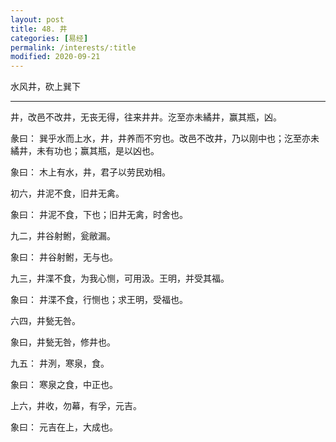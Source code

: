 ```yaml
---
layout: post
title: 48. 井
categories: [易经]
permalink: /interests/:title
modified: 2020-09-21
---
```


水风井，砍上巽下

---

井，改邑不改井，无丧无得，往来井井。汔至亦未繘井，赢其瓶，凶。

彖曰： 巽乎水而上水，井，井养而不穷也。改邑不改井，乃以刚中也；汔至亦未繘井，未有功也；赢其瓶，是以凶也。

象曰： 木上有水，井，君子以劳民劝相。

初六，井泥不食，旧井无禽。

象曰： 井泥不食，下也；旧井无禽，时舍也。

九二，井谷射鲋，瓮敝漏。

象曰： 井谷射鲋，无与也。

九三，井渫不食，为我心恻，可用汲。王明，并受其福。

象曰： 井渫不食，行恻也；求王明，受福也。

六四，井甃无咎。

象曰，井甃无咎，修井也。

九五： 井洌，寒泉，食。

象曰： 寒泉之食，中正也。

上六，井收，勿幕，有孚，元吉。

象曰： 元吉在上，大成也。
